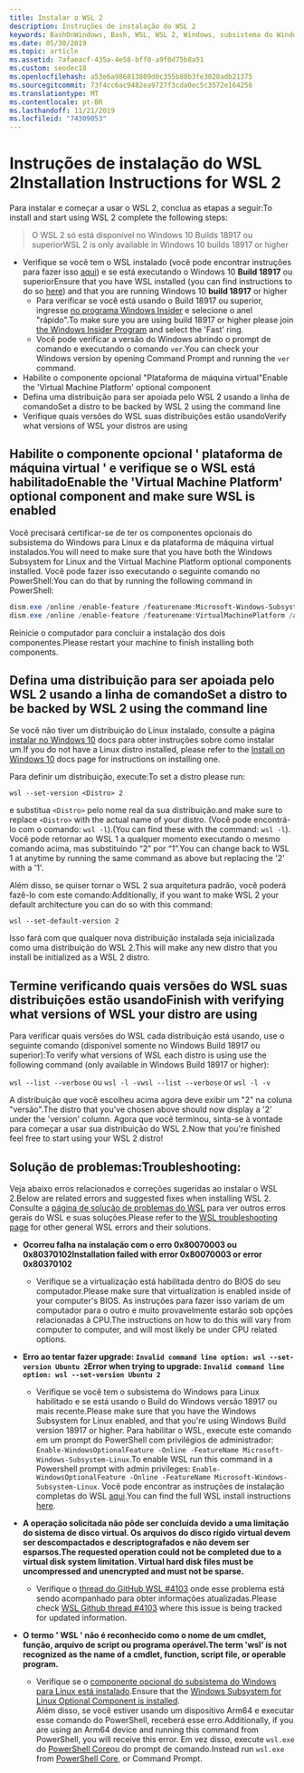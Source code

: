```yaml
---
title: Instalar o WSL 2
description: Instruções de instalação do WSL 2
keywords: BashOnWindows, Bash, WSL, WSL 2, Windows, subsistema do Windows para Linux, subsistema do Windows, Ubuntu, Debian, Suse, Windows 10, instalar
ms.date: 05/30/2019
ms.topic: article
ms.assetid: 7afaeacf-435a-4e58-bff0-a9f0d75b8a51
ms.custom: seodec18
ms.openlocfilehash: a53e6a986813809d0c355b80b3fe3028adb21375
ms.sourcegitcommit: 73f4cc6ac9482ea9727f3cda0ec5c3572e164256
ms.translationtype: MT
ms.contentlocale: pt-BR
ms.lasthandoff: 11/21/2019
ms.locfileid: "74309053"
---
```

# <a name="installation-instructions-for-wsl-2"></a><span data-ttu-id="4528a-104">Instruções de instalação do WSL 2</span><span class="sxs-lookup"><span data-stu-id="4528a-104">Installation Instructions for WSL 2</span></span>

<span data-ttu-id="4528a-105">Para instalar e começar a usar o WSL 2, conclua as etapas a seguir:</span><span class="sxs-lookup"><span data-stu-id="4528a-105">To install and start using WSL 2 complete the following steps:</span></span>

> <span data-ttu-id="4528a-106">O WSL 2 só está disponível no Windows 10 Builds 18917 ou superior</span><span class="sxs-lookup"><span data-stu-id="4528a-106">WSL 2 is only available in Windows 10 builds 18917 or higher</span></span>

- <span data-ttu-id="4528a-107">Verifique se você tem o WSL instalado (você pode encontrar instruções para fazer isso [aqui](./install-win10.md)) e se está executando o Windows 10 **Build 18917** ou superior</span><span class="sxs-lookup"><span data-stu-id="4528a-107">Ensure that you have WSL installed (you can find instructions to do so [here](./install-win10.md)) and that you are running Windows 10 **build 18917** or higher</span></span>
   - <span data-ttu-id="4528a-108">Para verificar se você está usando o Build 18917 ou superior, ingresse [no programa Windows Insider](https://insider.windows.com/en-us/) e selecione o anel "rápido".</span><span class="sxs-lookup"><span data-stu-id="4528a-108">To make sure you are using build 18917 or higher please join [the Windows Insider Program](https://insider.windows.com/en-us/) and select the 'Fast' ring.</span></span> 
   - <span data-ttu-id="4528a-109">Você pode verificar a versão do Windows abrindo o prompt de comando e executando o comando `ver`.</span><span class="sxs-lookup"><span data-stu-id="4528a-109">You can check your Windows version by opening Command Prompt and running the `ver` command.</span></span>
- <span data-ttu-id="4528a-110">Habilite o componente opcional "Plataforma de máquina virtual"</span><span class="sxs-lookup"><span data-stu-id="4528a-110">Enable the 'Virtual Machine Platform' optional component</span></span>
- <span data-ttu-id="4528a-111">Defina uma distribuição para ser apoiada pelo WSL 2 usando a linha de comando</span><span class="sxs-lookup"><span data-stu-id="4528a-111">Set a distro to be backed by WSL 2 using the command line</span></span>
- <span data-ttu-id="4528a-112">Verifique quais versões do WSL suas distribuições estão usando</span><span class="sxs-lookup"><span data-stu-id="4528a-112">Verify what versions of WSL your distros are using</span></span>

## <a name="enable-the-virtual-machine-platform-optional-component-and-make-sure-wsl-is-enabled"></a><span data-ttu-id="4528a-113">Habilite o componente opcional ' plataforma de máquina virtual ' e verifique se o WSL está habilitado</span><span class="sxs-lookup"><span data-stu-id="4528a-113">Enable the 'Virtual Machine Platform' optional component and make sure WSL is enabled</span></span>

<span data-ttu-id="4528a-114">Você precisará certificar-se de ter os componentes opcionais do subsistema do Windows para Linux e da plataforma de máquina virtual instalados.</span><span class="sxs-lookup"><span data-stu-id="4528a-114">You will need to make sure that you have both the Windows Subsystem for Linux and the Virtual Machine Platform optional components installed.</span></span> <span data-ttu-id="4528a-115">Você pode fazer isso executando o seguinte comando no PowerShell:</span><span class="sxs-lookup"><span data-stu-id="4528a-115">You can do that by running the following command in PowerShell:</span></span> 

```powershell
dism.exe /online /enable-feature /featurename:Microsoft-Windows-Subsystem-Linux /all /norestart
dism.exe /online /enable-feature /featurename:VirtualMachinePlatform /all /norestart
```

<span data-ttu-id="4528a-116">Reinicie o computador para concluir a instalação dos dois componentes.</span><span class="sxs-lookup"><span data-stu-id="4528a-116">Please restart your machine to finish installing both components.</span></span>


## <a name="set-a-distro-to-be-backed-by-wsl-2-using-the-command-line"></a><span data-ttu-id="4528a-117">Defina uma distribuição para ser apoiada pelo WSL 2 usando a linha de comando</span><span class="sxs-lookup"><span data-stu-id="4528a-117">Set a distro to be backed by WSL 2 using the command line</span></span>

<span data-ttu-id="4528a-118">Se você não tiver um distribuição do Linux instalado, consulte a página [instalar no Windows 10](./install-win10.md#install-your-linux-distribution-of-choice) docs para obter instruções sobre como instalar um.</span><span class="sxs-lookup"><span data-stu-id="4528a-118">If you do not have a Linux distro installed, please refer to the [Install on Windows 10](./install-win10.md#install-your-linux-distribution-of-choice) docs page for instructions on installing one.</span></span> 

<span data-ttu-id="4528a-119">Para definir um distribuição, execute:</span><span class="sxs-lookup"><span data-stu-id="4528a-119">To set a distro please run:</span></span> 

```
wsl --set-version <Distro> 2
```

<span data-ttu-id="4528a-120">e substitua `<Distro>` pelo nome real da sua distribuição.</span><span class="sxs-lookup"><span data-stu-id="4528a-120">and make sure to replace `<Distro>` with the actual name of your distro.</span></span> <span data-ttu-id="4528a-121">(Você pode encontrá-lo com o comando: `wsl -l`).</span><span class="sxs-lookup"><span data-stu-id="4528a-121">(You can find these with the command: `wsl -l`).</span></span> <span data-ttu-id="4528a-122">Você pode retornar ao WSL 1 a qualquer momento executando o mesmo comando acima, mas substituindo “2” por “1”.</span><span class="sxs-lookup"><span data-stu-id="4528a-122">You can change back to WSL 1 at anytime by running the same command as above but replacing the '2' with a '1'.</span></span>

<span data-ttu-id="4528a-123">Além disso, se quiser tornar o WSL 2 sua arquitetura padrão, você poderá fazê-lo com este comando:</span><span class="sxs-lookup"><span data-stu-id="4528a-123">Additionally, if you want to make WSL 2 your default architecture you can do so with this command:</span></span>

```
wsl --set-default-version 2
```

<span data-ttu-id="4528a-124">Isso fará com que qualquer nova distribuição instalada seja inicializada como uma distribuição do WSL 2.</span><span class="sxs-lookup"><span data-stu-id="4528a-124">This will make any new distro that you install be initialized as a WSL 2 distro.</span></span>

## <a name="finish-with-verifying-what-versions-of-wsl-your-distro-are-using"></a><span data-ttu-id="4528a-125">Termine verificando quais versões do WSL suas distribuições estão usando</span><span class="sxs-lookup"><span data-stu-id="4528a-125">Finish with verifying what versions of WSL your distro are using</span></span>

<span data-ttu-id="4528a-126">Para verificar quais versões do WSL cada distribuição está usando, use o seguinte comando (disponível somente no Windows Build 18917 ou superior):</span><span class="sxs-lookup"><span data-stu-id="4528a-126">To verify what versions of WSL each distro is using use the following command (only available in Windows Build 18917 or higher):</span></span>

<span data-ttu-id="4528a-127">`wsl --list --verbose` ou `wsl -l -v`</span><span class="sxs-lookup"><span data-stu-id="4528a-127">`wsl --list --verbose` or `wsl -l -v`</span></span>

<span data-ttu-id="4528a-128">A distribuição que você escolheu acima agora deve exibir um "2" na coluna "versão".</span><span class="sxs-lookup"><span data-stu-id="4528a-128">The distro that you've chosen above should now display a '2' under the 'version' column.</span></span> <span data-ttu-id="4528a-129">Agora que você terminou, sinta-se à vontade para começar a usar sua distribuição do WSL 2.</span><span class="sxs-lookup"><span data-stu-id="4528a-129">Now that you're finished feel free to start using your WSL 2 distro!</span></span> 

## <a name="troubleshooting"></a><span data-ttu-id="4528a-130">Solução de problemas:</span><span class="sxs-lookup"><span data-stu-id="4528a-130">Troubleshooting:</span></span> 

<span data-ttu-id="4528a-131">Veja abaixo erros relacionados e correções sugeridas ao instalar o WSL 2.</span><span class="sxs-lookup"><span data-stu-id="4528a-131">Below are related errors and suggested fixes when installing WSL 2.</span></span> <span data-ttu-id="4528a-132">Consulte a [página de solução de problemas do WSL](troubleshooting.md) para ver outros erros gerais do WSL e suas soluções.</span><span class="sxs-lookup"><span data-stu-id="4528a-132">Please refer to the [WSL troubleshooting page](troubleshooting.md) for other general WSL errors and their solutions.</span></span>

* <span data-ttu-id="4528a-133">**Ocorreu falha na instalação com o erro 0x80070003 ou 0x80370102**</span><span class="sxs-lookup"><span data-stu-id="4528a-133">**Installation failed with error 0x80070003 or error 0x80370102**</span></span>
    * <span data-ttu-id="4528a-134">Verifique se a virtualização está habilitada dentro do BIOS do seu computador.</span><span class="sxs-lookup"><span data-stu-id="4528a-134">Please make sure that virtualization is enabled inside of your computer's BIOS.</span></span> <span data-ttu-id="4528a-135">As instruções para fazer isso variam de um computador para o outro e muito provavelmente estarão sob opções relacionadas à CPU.</span><span class="sxs-lookup"><span data-stu-id="4528a-135">The instructions on how to do this will vary from computer to computer, and will most likely be under CPU related options.</span></span>
   
* <span data-ttu-id="4528a-136">**Erro ao tentar fazer upgrade: `Invalid command line option: wsl --set-version Ubuntu 2`**</span><span class="sxs-lookup"><span data-stu-id="4528a-136">**Error when trying to upgrade: `Invalid command line option: wsl --set-version Ubuntu 2`**</span></span>
    * <span data-ttu-id="4528a-137">Verifique se você tem o subsistema do Windows para Linux habilitado e se está usando o Build do Windows versão 18917 ou mais recente.</span><span class="sxs-lookup"><span data-stu-id="4528a-137">Please make sure that you have the Windows Subsystem for Linux enabled, and that you're using Windows Build version 18917 or higher.</span></span> <span data-ttu-id="4528a-138">Para habilitar o WSL, execute este comando em um prompt do PowerShell com privilégios de administrador: `Enable-WindowsOptionalFeature -Online -FeatureName Microsoft-Windows-Subsystem-Linux`.</span><span class="sxs-lookup"><span data-stu-id="4528a-138">To enable WSL run this command in a Powershell prompt with admin privileges: `Enable-WindowsOptionalFeature -Online -FeatureName Microsoft-Windows-Subsystem-Linux`.</span></span> <span data-ttu-id="4528a-139">Você pode encontrar as instruções de instalação completas do WSL [aqui](./install-win10.md).</span><span class="sxs-lookup"><span data-stu-id="4528a-139">You can find the full WSL install instructions [here](./install-win10.md).</span></span>

* <span data-ttu-id="4528a-140">**A operação solicitada não pôde ser concluída devido a uma limitação do sistema de disco virtual. Os arquivos do disco rígido virtual devem ser descompactados e descriptografados e não devem ser esparsos.**</span><span class="sxs-lookup"><span data-stu-id="4528a-140">**The requested operation could not be completed due to a virtual disk system limitation. Virtual hard disk files must be uncompressed and unencrypted and must not be sparse.**</span></span>
    * <span data-ttu-id="4528a-141">Verifique o [thread do GitHub WSL #4103](https://github.com/microsoft/WSL/issues/4103) onde esse problema está sendo acompanhado para obter informações atualizadas.</span><span class="sxs-lookup"><span data-stu-id="4528a-141">Please check [WSL Github thread #4103](https://github.com/microsoft/WSL/issues/4103) where this issue is being tracked for updated information.</span></span>

* <span data-ttu-id="4528a-142">**O termo ' WSL ' não é reconhecido como o nome de um cmdlet, função, arquivo de script ou programa operável.**</span><span class="sxs-lookup"><span data-stu-id="4528a-142">**The term 'wsl' is not recognized as the name of a cmdlet, function, script file, or operable program.**</span></span> 
    * <span data-ttu-id="4528a-143">Verifique se o [componente opcional do subsistema do Windows para Linux está instalado](./wsl2-install.md#enable-the-virtual-machine-platform-optional-component-and-make-sure-wsl-is-enabled).</span><span class="sxs-lookup"><span data-stu-id="4528a-143">Ensure that the [Windows Subsystem for Linux Optional Component is installed](./wsl2-install.md#enable-the-virtual-machine-platform-optional-component-and-make-sure-wsl-is-enabled).</span></span><br> <span data-ttu-id="4528a-144">Além disso, se você estiver usando um dispositivo Arm64 e executar esse comando do PowerShell, receberá esse erro.</span><span class="sxs-lookup"><span data-stu-id="4528a-144">Additionally, if you are using an Arm64 device and running this command from PowerShell, you will receive this error.</span></span> <span data-ttu-id="4528a-145">Em vez disso, execute `wsl.exe` do [PowerShell Core](https://docs.microsoft.com/en-us/powershell/scripting/install/installing-powershell-core-on-windows?view=powershell-6)ou do prompt de comando.</span><span class="sxs-lookup"><span data-stu-id="4528a-145">Instead run `wsl.exe` from [PowerShell Core](https://docs.microsoft.com/en-us/powershell/scripting/install/installing-powershell-core-on-windows?view=powershell-6), or Command Prompt.</span></span> 

